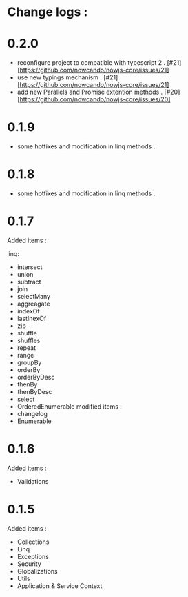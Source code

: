 # Change logs :

# 0.2.0
- reconfigure project to compatible with typescript 2 . [#21][https://github.com/nowcando/nowjs-core/issues/21] 
- use new typings mechanism . [#21][https://github.com/nowcando/nowjs-core/issues/21] 
- add new Parallels and Promise extention methods . [#20][https://github.com/nowcando/nowjs-core/issues/20] 


# 0.1.9

- some hotfixes and modification in linq methods .

# 0.1.8

- some hotfixes and modification in linq methods .


# 0.1.7
Added items :

linq:
- intersect 
- union
- subtract
- join
- selectMany
- aggreagate
- indexOf
- lastInexOf
- zip
- shuffle
- shuffles
- repeat
- range
- groupBy
- orderBy
- orderByDesc
- thenBy
- thenByDesc
- select
- OrderedEnumerable
modified items :
- changelog
- Enumerable

# 0.1.6
Added items :
- Validations


# 0.1.5
Added items :
- Collections
- Linq
- Exceptions
- Security
- Globalizations
- Utils
- Application & Service Context

